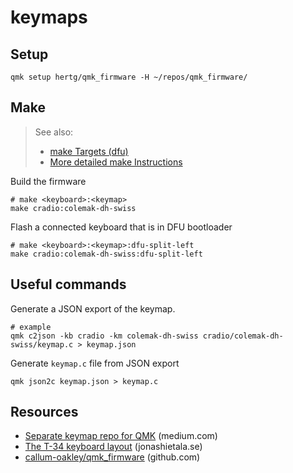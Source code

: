 # keymaps

## Setup
```shell
qmk setup hertg/qmk_firmware -H ~/repos/qmk_firmware/
```

## Make
> See also: 
> - [make Targets (dfu)](https://docs.qmk.fm/#/flashing?id=make-targets)
> - [More detailed make Instructions](https://docs.qmk.fm/#/getting_started_make_guide?id=more-detailed-make-instructions)

Build the firmware
```shell
# make <keyboard>:<keymap>
make cradio:colemak-dh-swiss
```

Flash a connected keyboard that is in DFU bootloader
```shell
# make <keyboard>:<keymap>:dfu-split-left
make cradio:colemak-dh-swiss:dfu-split-left
```

## Useful commands
Generate a JSON export of the keymap.
```shell
# example
qmk c2json -kb cradio -km colemak-dh-swiss cradio/colemak-dh-swiss/keymap.c > keymap.json
```

Generate `keymap.c` file from JSON export
```shell
qmk json2c keymap.json > keymap.c
```

## Resources
- [Separate keymap repo for QMK](https://medium.com/@patrick.elmquist/separate-keymap-repo-for-qmk-136ff5a419bd) (medium.com)
- [The T-34 keyboard layout](https://www.jonashietala.se/blog/2021/06/03/the-t-34-keyboard-layout/) (jonashietala.se)
- [callum-oakley/qmk_firmware](https://github.com/callum-oakley/qmk_firmware/tree/master/users/callum) (github.com)